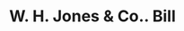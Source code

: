 ---
doi: 10.7916/D8CR75HG
date_other: '1880'
date_other_textual: 1880-1889
form: printed ephemera
genre:
- Invoices
name:
- W. H. Jones & Co.
object_in_context_url: https://biggert.cul.columbia.edu/items/view/ave_biggert_01299
subject_hierarchical_geographic:
- Columbus, Ohio, United States
subject_name:
- W. H. Jones & Co.
title: W. H. Jones & Co.. Bill
sort_title: W. H. Jones & Co.. Bill
call_number: ave_biggert_01299
coordinates:
- 39.983333333333334,-82.98333333333333
pid: ave_biggert_01299
identifiers: ave_biggert_01299
thumbnail: https://derivativo-3.library.columbia.edu/iiif/2/ldpd:343293/full/!256,256/0/native.jpg
permalink: /biggert/ave_biggert_01299/
layout: iiif-image-page
---